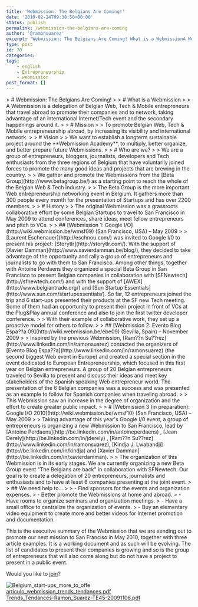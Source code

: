 ```yaml
---
title: 'Webmission: The Belgians Are Coming!'
date: '2010-02-24T09:38:50+00:00'
status: publish
permalink: /webmission-the-belgians-are-coming
author: '@ramonsuarez'
excerpt: 'Webmission: The Belgians Are Coming! What is a WebmissionA Webmission is a delegation of Belgian Web, Tech &amp; Mobile entrepreneurs that travel abroad to promote their companies and to network, taking advantage of an international Internet/Tech even...'
type: post
id: 70
categories:
tags:
    - english
    - Entrepreneurship
    - webmission
post_format: []
---
```

<div class="gmail_quote">> # Webmission: The Belgians Are Coming!
> 
> # What is a Webmission
> 
> A Webmission is a delegation of Belgian Web, Tech &amp; Mobile entrepreneurs that travel abroad to promote their companies and to network, taking advantage of an international Internet/Tech event and the secondary happenings around it.
> 
> # Mission
> 
> To promote Belgian Web, Tech &amp; Mobile entrepreneurship abroad, by increasing its visibility and international network.
> 
> # Vision
> 
> We want to establish a longterm sustainable project around the **Webmission Academy**, to multiply, better organize, and better prepare future Webmissions.
> 
> # Who are we?
> 
> We are a group of entrepreneurs, bloggers, journalists, developers and Tech enthusiasts from the three regions of Belgium that have voluntarily joined forces to promote the many good ideas and projects that are brewing in the country.
> 
> We gather and promote the Webmissions from the [Beta Group](http://www.betagroup.be/) as a starting point to reach the whole of the Belgian Web &amp; Tech industry.
> 
> The Beta Group is the more important Web entrepreneurship networking event in Belgium. It gathers more than 300 people every month for the presentation of Startups and has over 2200 members.
> 
> # History
> 
> The original Webmission was a grassroots collaborative effort by some Belgian Startups to travel to San Francisco in May 2009 to attend conferences, share ideas, meet fellow entrepreneurs and pitch to VCs.
> 
> ## [Webmission 1: Google I/O](http://wiki.webmission.be/wmsf09) (San Francisco, USA) – May 2009
> 
> [Laurent Eschenauer](http://eschnou.com/) was invited to Google I/0 to present his project: [Storytlr](http://storytlr.com/). With the support of [Xavier Damman](http://www.xavierdamman.be/blog/), they decided to take advantage of the opportunity and rally a group of entrepreneurs and journalists to go with them to San Francisco. Among other things, together with Antoine Perdaens they organized a special Beta Group in San Francisco to present Belgian companies in collaboration with [SFNewtech](http://sfnewtech.com/) and with the support of [AWEX](http://www.belgiantrade.org/) and [Sun Startup Essentials](http://www.sun.com/startupessentials/). So far, 12 entrepreneurs joined the trip and 6 start-ups presented their products at the SF new Tech meeting. Some of them had an opportunity to present their project in front of VCs at the Plug&amp;Play annual conference and also to join the first twitter developer conference.
> 
> With their example of collaborative work, they set up a proactive model for others to follow.
> 
> ## [Webmission 2: Evento Blog Espa??a 09](http://wiki.webmission.be/ebe09) (Sevilla, Spain) – November 2009
> 
> Inspired by the previous Webmission, [Ram??n Su??rez](http://www.linkedin.com/in/ramonsuarez) contacted the organizers of [Evento Blog Espa??a](http://www.linkedin.com/in/ramonsuarez) (the second biggest Web event in Europe) and created a special section in the event dedicated to European Entrepreneurship, which focused in this first year on Belgian entrepreneurs. A group of 20 Belgian entrepreneurs traveled to Sevilla to present and discuss their ideas and meet key stakeholders of the Spanish speaking Web entrepreneur world. The presentation of the 6 Belgian companies was a success and was presented as an example to follow for Spanish companies when traveling abroad.
> 
> This Webmission saw an increase in the degree of organization and the effort to create greater public impact.
> 
> # [Webmission 3 (in preparation): Google I/O 2010](http://wiki.webmission.be/wmsf10) (San Francisco, USA) – May 2009
> 
> Taking advantage of this year's Google I/0 event, a group of entrepreneurs is organizing a new Webmission to San Francisco, lead by [Antoine Perdaens](http://be.linkedin.com/in/antoineperdaens) , [Jean Derely](http://be.linkedin.com/in/jderely) , [Ram??n Su??rez](http://www.linkedin.com/in/ramonsuarez), [Kindja J. Lwabandji](http://be.linkedin.com/in/kindja) and [Xavier Damman](http://be.linkedin.com/in/xavierdamman).
> 
> The organization of this Webmission is in its early stages. We are currently organizing a new Beta Group event "The Belgians are back" in collaboration with SFNewtech. Our goal is to create a delegation of 20 entrepreneurs, journalists and enthusiasts and to have at least 6 companies presenting at the joint event.
> 
> ## We need help to…
> 
> - Find sponsors for the events and organization expenses.
> - Better promote the Webmissions at home and abroad.
> - Have rooms to organize seminars and organization meetings.
> - Have a small office to centralize the organization of events.
> - Buy an elementary video equipment to create more and better videos for Internet promotion and documentation.

This is the executive summary of the Webmission that we are sending out to promote our next mission to San Franciso in May 2010, together with three article examples. It is a working document and as such will be evolving. The list of candidates to present their companies is growing and so is the group of entrepreneurs that will also come along but do not have a project to present in a public event.

 Would you like to [join](http://wiki.webmission.be/wmsf10)? </div><div class="p_embed p_image_embed">![Belgium_start-ups_more_to_offe](http://getfile7.posterous.com/getfile/files.posterous.com/ramonsuarez/ZbHvrf97cRmmhp5bBXDMGiSXU4ncDRT8UPb1EBE7ZbXWJDUsV2NKlkXxpDQ8/Belgium_Start-Ups_More_To_Offe.png.scaled.500.jpg)</div><div class="p_embed p_file_embed">[<div class="p_icon"></div><div class="p_text">articulo_webmission_trends_tendances.pdf</div>](http://getfile2.posterous.com/getfile/files.posterous.com/ramonsuarez/hsfWa8EZG607HKE3l6RyGsAroQr426fkaECkzcHbEqfzlJCFkbBSUBhQMQri/articulo_webmission_trends_ten.pdf)</div><div class="p_embed p_file_embed">[<div class="p_icon"></div><div class="p_text">Trends_Tendances-Ramon_Suarez-TE45-20091106.pdf</div>](http://getfile3.posterous.com/getfile/files.posterous.com/ramonsuarez/h1uhzCo6XQNfmoi9H7ndL69fjMbquMPD5dP8j8xIqoAvjL97W74peNtMvX2J/Trends_Tendances-Ramon_Suarez-.pdf)</div>